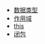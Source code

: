 
<ul>
  <li><a href="./dataType.md" style="pointer:cursor">数据类型</a></li>
  <li><a href="./scope.md">作用域</a></li>
  <li><a href="./this.md">this</a></li>
  <li><a href="./closure.md">闭包</a></li>
</ul>
